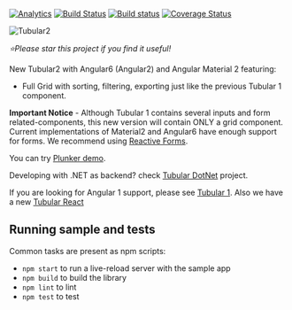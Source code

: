 [![Analytics](https://ga-beacon.appspot.com/UA-8535255-2/unosquare/tubular2/)](https://github.com/igrigorik/ga-beacon)
[![Build Status](https://travis-ci.org/unosquare/tubular2.svg?branch=master)](https://travis-ci.org/unosquare/tubular2)
[![Build status](https://ci.appveyor.com/api/projects/status/ds9qvyt6cd8woiwo?svg=true)](https://ci.appveyor.com/project/geoperez/tubular2)
[![Coverage Status](https://coveralls.io/repos/github/unosquare/tubular2/badge.svg?branch=master)](https://coveralls.io/github/unosquare/tubular2?branch=master)

![Tubular2](http://unosquare.github.io/tubular/assets/tubular2.png)

*:star:Please star this project if you find it useful!*

New Tubular2 with Angular6 (Angular2) and Angular Material 2 featuring:

* Full Grid with sorting, filtering, exporting just like the previous Tubular 1 component.

**Important Notice** - Although Tubular 1 contains several inputs and form related-components, this new version will contain ONLY a grid component. Current implementations of Material2 and Angular6 have enough support for forms. We recommend using [Reactive Forms](https://angular.io/guide/reactive-forms).

You can try [Plunker demo](https://plnkr.co/edit/AcixVrMSN1dmUYeRik91?p=preview).

Developing with .NET as backend? check [Tubular DotNet](https://github.com/unosquare/tubular-dotnet) project.

If you are looking for Angular 1 support, please see [Tubular 1](https://github.com/unosquare/tubular). Also we have a new [Tubular React](https://github.com/unosquare/tubular-react)

## Running sample and tests

Common tasks are present as npm scripts:

- `npm start` to run a live-reload server with the sample app
- `npm build` to build the library
- `npm lint` to lint 
- `npm test` to test

